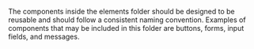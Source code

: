 The components inside the elements folder should be designed to be reusable and should follow a consistent naming convention. Examples of components that may be included in this folder are buttons, forms, input fields, and messages.
